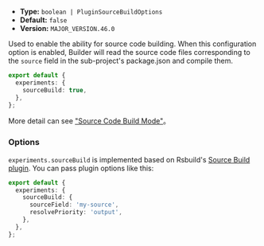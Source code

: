 - **Type:** `boolean | PluginSourceBuildOptions`
- **Default:** `false`
- **Version:** `MAJOR_VERSION.46.0`

Used to enable the ability for source code building. When this configuration option is enabled, Builder will read the source code files corresponding to the `source` field in the sub-project's package.json and compile them.

```ts
export default {
  experiments: {
    sourceBuild: true,
  },
};
```

More detail can see ["Source Code Build Mode"](https://modernjs.dev/en/guides/advanced-features/source-build.html)。

### Options

`experiments.sourceBuild` is implemented based on Rsbuild's [Source Build plugin](https://rsbuild.dev/plugins/list/plugin-source-build#options). You can pass plugin options like this:

```ts
export default {
  experiments: {
    sourceBuild: {
      sourceField: 'my-source',
      resolvePriority: 'output',
    },
  },
};
```
